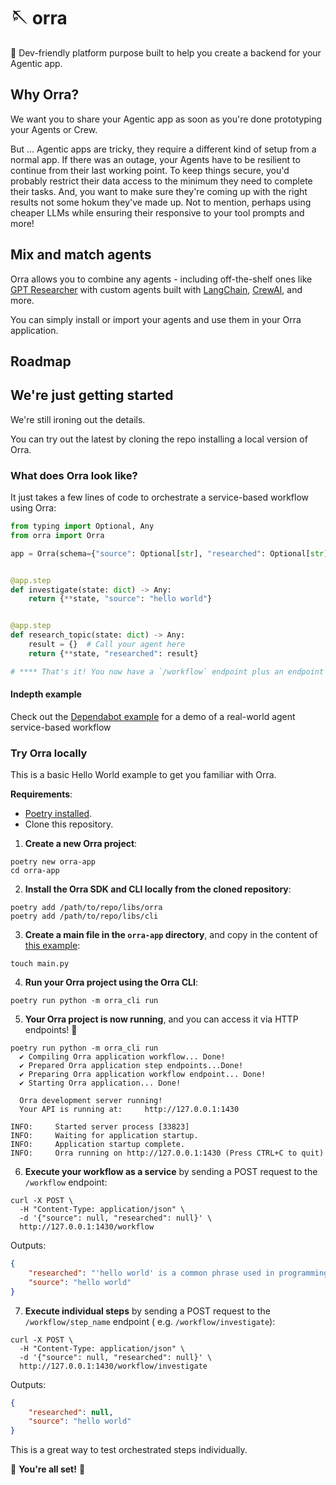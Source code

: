 # 🪡 orra

🦸 Dev-friendly platform purpose built to help you create a backend for your Agentic app.

## Why Orra?

We want you to share your Agentic app as soon as you're done prototyping your Agents or Crew.

But ... Agentic apps are tricky, they require a different kind of setup from a normal app. If there was an outage, your
Agents have to be resilient to continue from their last working point. To keep things secure, you'd probably restrict
their data access to the minimum they need to complete their tasks. And, you want to make sure they're coming up with
the right results not some hokum they've made up. Not to mention, perhaps using cheaper LLMs while ensuring their
responsive to your tool prompts and more!

## Mix and match agents

Orra allows you to combine any agents - including off-the-shelf ones
like [GPT Researcher](https://github.com/assafelovic/gpt-researcher) with custom agents built with
[LangChain](https://python.langchain.com/v0.1/docs/modules/agents/), [CrewAI](https://github.com/joaomdmoura/crewAI),
and more.

You can simply install or import your agents and use them in your Orra application.

## Roadmap

## We're just getting started

We're still ironing out the details.

You can try out the latest by cloning the repo installing a local version of Orra.

### What does Orra look like?

It just takes a few lines of code to orchestrate a service-based workflow using Orra:

```python
from typing import Optional, Any
from orra import Orra

app = Orra(schema={"source": Optional[str], "researched": Optional[str]})


@app.step
def investigate(state: dict) -> Any:
    return {**state, "source": "hello world"}


@app.step
def research_topic(state: dict) -> Any:
    result = {}  # Call your agent here
    return {**state, "researched": result}

# **** That's it! You now have a `/workflow` endpoint plus an endpoint for each step. ****
```

#### Indepth example

Check out the [Dependabot example](examples/dependabot/README.md) for a demo of a real-world agent service-based
workflow

### Try Orra locally

This is a basic Hello World example to get you familiar with Orra.

**Requirements**:

- [Poetry installed](https://python-poetry.org/docs/#installation).
- Clone this repository.

1. **Create a new Orra project**:

```shell
poetry new orra-app
cd orra-app
```

2. **Install the Orra SDK and CLI locally from the cloned repository**:

```shell
poetry add /path/to/repo/libs/orra
poetry add /path/to/repo/libs/cli
```

3. **Create a main file in the `orra-app` directory**, and copy in the content
   of [this example](examples/basics/basics/hello_world.py):

```shell
touch main.py
```

4. **Run your Orra project using the Orra CLI**:

```shell 
poetry run python -m orra_cli run
````

5. **Your Orra project is now running**, and you can access it via HTTP endpoints! 🚀

```shell
poetry run python -m orra_cli run
  ✔ Compiling Orra application workflow... Done!
  ✔ Prepared Orra application step endpoints...Done!
  ✔ Preparing Orra application workflow endpoint... Done!
  ✔ Starting Orra application... Done!

  Orra development server running!
  Your API is running at:     http://127.0.0.1:1430

INFO:     Started server process [33823]
INFO:     Waiting for application startup.
INFO:     Application startup complete.
INFO:     Orra running on http://127.0.0.1:1430 (Press CTRL+C to quit)
```

6. **Execute your workflow as a service** by sending a POST request to the `/workflow` endpoint:

```shell
curl -X POST \
  -H "Content-Type: application/json" \
  -d '{"source": null, "researched": null}' \ 
  http://127.0.0.1:1430/workflow
```

Outputs:

```json
{
	"researched": "'hello world' is a common phrase used in programming to demonstrate the basic syntax of a programming language. It is believed to have originated from the book \"The C Programming Language\" by Brian Kernighan and Dennis Ritchie.",
	"source": "hello world"
}
```

7. **Execute individual steps** by sending a POST request to the `/workflow/step_name` endpoint (
   e.g. `/workflow/investigate`):

```shell
curl -X POST \
  -H "Content-Type: application/json" \
  -d '{"source": null, "researched": null}' \
  http://127.0.0.1:1430/workflow/investigate
```

Outputs:

```json
{
	"researched": null,
	"source": "hello world"
}
```

This is a great way to test orchestrated steps individually.

🎉 **You're all set!** 🎉

